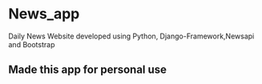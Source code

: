 # News_app
Daily News Website developed using  Python, Django-Framework,Newsapi and Bootstrap

## Made this app for personal use

